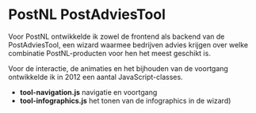 # PostNL PostAdviesTool
Voor PostNL ontwikkelde ik zowel de frontend als backend van de PostAdviesTool, een wizard waarmee bedrijven advies krijgen over welke combinatie PostNL-producten voor hen het meest geschikt is.

Voor de interactie, de animaties en het bijhouden van de voortgang ontwikkelde ik in 2012 een aantal JavaScript-classes.

* **tool-navigation.js** navigatie en voortgang
* **tool-infographics.js** het tonen van de infographics in de wizard)

